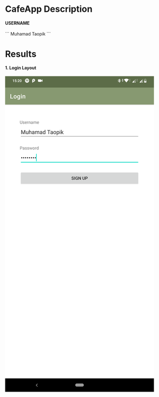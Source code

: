 # CafeApp Description

<h4>USERNAME</h4>
```
Muhamad Taopik
```



# Results
<h4>1. Login Layout</h4>

![Login Layout](results/LoginLayout.png)
